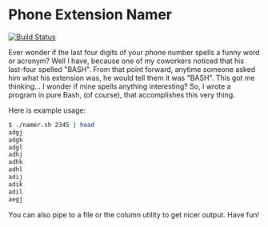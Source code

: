 # Phone Extension Namer
[![Build Status](https://travis-ci.org/codrcodz/phone-extension-namer.svg?branch=master)](https://travis-ci.org/codrcodz/phone-extension-namer)

Ever wonder if the last four digits of your phone number spells a funny word or acronym?  Well I have, because one of my coworkers noticed that his last-four spelled "BASH".  From that point forward, anytime someone asked him what his extension was, he would tell them it was "BASH".  This got me thinking... I wonder if mine spells anything interesting?  So, I wrote a program in pure Bash, (of course), that accomplishes this very thing.

Here is example usage:

```bash
$ ./namer.sh 2345 | head
adgj
adgk
adgl
adhj
adhk
adhl
adij
adik
adil
aegj
```
You can also pipe to a file or the column utility to get nicer output. Have fun!



